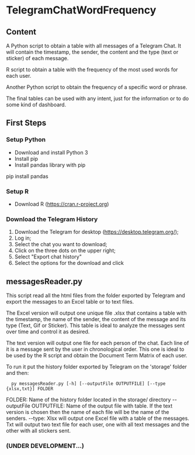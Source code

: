 # TelegramChatWordFrequency

## Content

A Python script to obtain a table with all messages of a Telegram Chat. It will contain the timestamp, the sender, the content and the type (text or sticker) of each message.

R script to obtain a table with the frequency of the most used words for each user.

Another Python script to obtain the frequency of a specific word or phrase.

The final tables can be used with any intent, just for the information or to do some kind of dashboard.

## First Steps

### Setup Python

  - Download and install Python 3
  - Install pip
  - Install pandas library with pip

  pip install pandas


### Setup R

  - Download R (https://cran.r-project.org)

### Download the Telegram History

  1. Download the Telegram for desktop (https://desktop.telegram.org/);
  2. Log in;
  3. Select the chat you want to download;
  4. Click on the three dots on the upper right;
  5. Select "Export chat history"
  6. Select the options for the download and click

## messagesReader.py

This script read all the html files from the folder exported by Telegram and export the messages to an Excel table or to text files.

The Excel version will output one unique file .xlsx that contains a table with the timestamp, the name of the sender, the content of the message and its type (Text, Gif or Sticker). This table is ideal to analyze the messages sent over time and control it as desired.

The text version will output one file for each person of the chat. Each line of it is a message sent by the user in chronological order. This one is ideal to be used by the R script and obtain the Document Term Matrix of each user.

To run it put the history folder exported by Telegram on the 'storage' folder and then:

```shell
  py messagesReader.py [-h] [--outputFile OUTPUTFILE] [--type {xlsx,txt}] FOLDER
```

FOLDER: Name of the history folder located in the storage/ directory
--outputFile OUTPUTFILE: Name of the output file with table. If the text version is chosen then the name of each file will be the name of the senders.
--type: Xlsx will output one Excel file with a table of the messages. Txt will output two text file for each user, one with all text messages and the other with all stickers sent.



### (UNDER DEVELOPMENT...)
